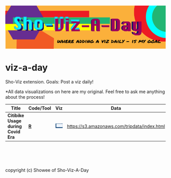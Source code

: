 
![](img/viz-a-day.png)


# viz-a-day
Sho-Viz extension.  Goals: Post a viz daily!

*All data visualizations on here are my original. Feel free to ask me anything about the process!
<br>

Title|Code/Tool|Viz|Data
-|-|-|-
**Citibike Usage during Covid Era**|[**R**](codes/shoviz1_citi-line.r)|<a href = "viz/citibike_plot.png"><img src = "https://github.com/ShokoLocoMocco/viz-a-day/blob/c6c6e9df793be94349d1b778ee4f5b8eca3e2435/viz/citibike_plot.png" width=300></a>|https://s3.amazonaws.com/tripdata/index.html


<br>
<br>
<br>
<br>
copyright (c) Showee of Sho-Viz-A-Day

